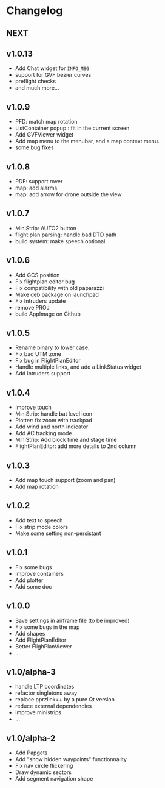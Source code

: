 # Changelog

## NEXT

## v1.0.13
+ Add Chat widget for `INFO_MSG`
+ support for GVF bezier curves
+ preflight checks
+ and much more...

## v1.0.9
+ PFD: match map rotation
+ ListContainer popup : fit in the current screen
+ Add GVFViewer widget
+ Add map menu to the menubar, and a map context menu.
+ some bug fixes

## v1.0.8
+ PDF: support rover
+ map: add alarms
+ map: add arrow for drone outside the view

## v1.0.7
+ MiniStrip: AUTO2 button
+ flight plan parsing: handle bad DTD path
+ build system: make speech optional

## v1.0.6
+ Add GCS position
+ Fix flightplan editor bug
+ Fix compatibility with old paparazzi
+ Make deb package on launchpad
+ Fix Intruders update
+ remove PROJ
+ build AppImage on Github

## v1.0.5
+ Rename binary to lower case.
+ Fix bad UTM zone
+ Fix bug in FlightPlanEditor
+ Handle multiple links, and add a LinkStatus widget
+ Add intruders support

## v1.0.4
+ Improve touch
+ MiniStrip: handle bat level icon
+ Plotter: fix zoom with trackpad
+ Add wind and north indicator
+ Add AC tracking mode
+ MiniStrip: Add block time and stage time
+ FlightPlanEditor: add more details to 2nd column

## v1.0.3
+ Add map touch support (zoom and pan)
+ Add map rotation

## v1.0.2
+ Add text to speech
+ Fix strip mode colors
+ Make some setting non-persistant

## v1.0.1
+ Fix some bugs
+ Improve containers
+ Add plotter
+ Add some doc

## v1.0.0

+ Save settings in airframe file (to be improved)
+ Fix some bugs in the map
+ Add shapes
+ Add FlightPlanEditor
+ Better FlighPlanViewer
+ ...

## v1.0/alpha-3

+ handle LTP coordinates
+ refactor singletons away
+ replace pprzlink++ by a pure Qt version
+ reduce external dependencies
+ improve ministrips
+ ...

## v1.0/alpha-2

+ Add Papgets
+ Add "show hidden waypoints" functionnality
+ Fix nav circle flickering
+ Draw dynamic sectors
+ Add segment navigation shape

